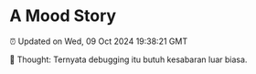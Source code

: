 # A Mood Story

⏰ Updated on Wed, 09 Oct 2024 19:38:21 GMT

💭 Thought: Ternyata debugging itu butuh kesabaran luar biasa.

